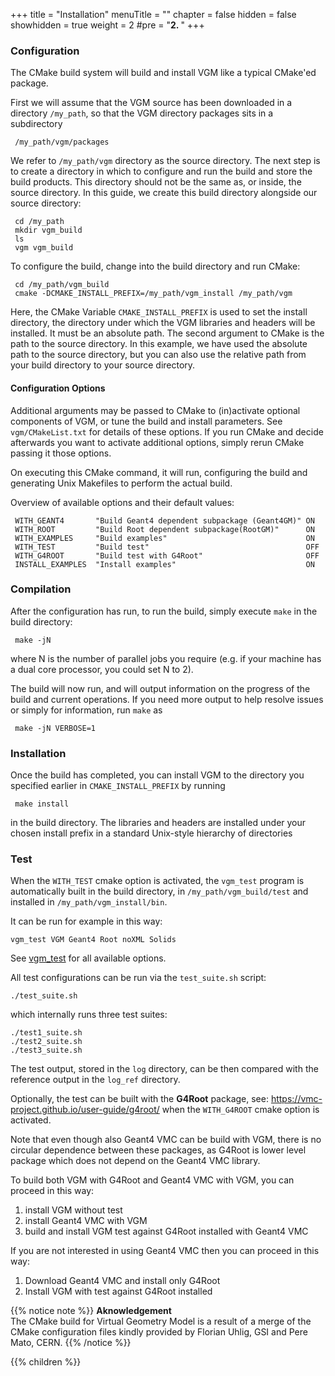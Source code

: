 +++
title = "Installation"
menuTitle = ""
chapter = false
hidden = false
showhidden = true
weight = 2
#pre = "<b>2. </b>"
+++
 
### Configuration

The CMake build system will build and install VGM like a typical CMake'ed 
package. 

First we will assume that the VGM source has been downloaded in a directory 
`/my_path`, so that the VGM directory packages sits in a subdirectory 

     /my_path/vgm/packages
 
We refer to `/my_path/vgm` directory as the source directory. The next step is to 
create a directory in which to configure and run the build and store the 
build products. This directory should not be the same as, or inside, 
the source directory. In this guide, we create this build directory 
alongside our source directory:

     cd /my_path
     mkdir vgm_build
     ls
     vgm vgm_build

To configure the build, change into the build directory and run CMake:

     cd /my_path/vgm_build
     cmake -DCMAKE_INSTALL_PREFIX=/my_path/vgm_install /my_path/vgm
  
Here, the CMake Variable `CMAKE_INSTALL_PREFIX` is used to set the install 
directory, the directory under which the VGM libraries and headers will be 
installed. It must be an absolute path. The second argument to CMake is the 
path to the source directory. In this example, we have used the absolute path
to the source directory, but you can also use the relative path from your 
build directory to your source directory. 

#### Configuration Options
 
Additional arguments may be passed to CMake to (in)activate optional 
components of VGM, or tune the build and install parameters. See 
`vgm/CMakeList.txt` for details of these  options. If you run CMake and decide
afterwards you want to activate additional options, simply rerun CMake 
passing it those options.

On executing this CMake command, it will run, configuring the build and 
generating  Unix Makefiles to perform the actual build. 
   
Overview of available options and their default values:

     WITH_GEANT4       "Build Geant4 dependent subpackage (Geant4GM)" ON
     WITH_ROOT         "Build Root dependent subpackage(RootGM)"      ON
     WITH_EXAMPLES     "Build examples"                               ON
     WITH_TEST         "Build test"                                   OFF
     WITH_G4ROOT       "Build test with G4Root"                       OFF
     INSTALL_EXAMPLES  "Install examples"                             ON
 
### Compilation

After the configuration has run, to run the build, simply execute `make` in 
the build directory:

     make -jN

where N is the number of parallel jobs you require (e.g. if your machine has
a dual core processor, you could set N to 2).

The build will now run, and will output information on the progress of the 
build and current operations. If you need more output to help resolve issues
or simply for information, run `make` as

     make -jN VERBOSE=1
  
### Installation

Once the build has completed, you can install VGM to the directory you 
specified earlier in `CMAKE_INSTALL_PREFIX` by running

     make install
  
in the build directory. The libraries and headers are installed under your
chosen install prefix in a standard Unix-style hierarchy of directories

### Test

When the `WITH_TEST` cmake option is activated, the `vgm_test` program is automatically 
built in the build directory, in `/my_path/vgm_build/test` and installed in 
`/my_path/vgm_install/bin`.
 
It can be run for example in this way:

    vgm_test VGM Geant4 Root noXML Solids

See [vgm_test](vgm_test) for all available options.

All test configurations can be run via the `test_suite.sh` script:

    ./test_suite.sh

which internally runs three test suites:

    ./test1_suite.sh
    ./test2_suite.sh
    ./test3_suite.sh

The test output, stored in the `log` directory, can be then compared
with the reference output in the `log_ref` directory.

Optionally, the test can be built with the **G4Root** package, see:
https://vmc-project.github.io/user-guide/g4root/
when the `WITH_G4ROOT` cmake option is activated.
   
Note that even though also Geant4 VMC can be build with VGM, there is no
circular dependence between these packages, as G4Root is lower level package
which does not depend on the Geant4 VMC library.

To build both VGM with G4Root and Geant4 VMC with VGM, you can proceed
in this way:
   1. install VGM without test
   2. install Geant4 VMC with VGM
   3. build and install VGM test against G4Root installed with Geant4 VMC
   
If you are not interested in using Geant4 VMC then you can proceed 
in this way:
   1. Download Geant4 VMC and install only G4Root
   2. Install VGM with test against G4Root installed
 
{{% notice note %}}
**Aknowledgement**\
The CMake build for Virtual Geometry Model is a result of a merge 
of the CMake configuration files kindly provided 
by Florian Uhlig, GSI and Pere Mato, CERN.
{{% /notice %}}

{{% children %}}
